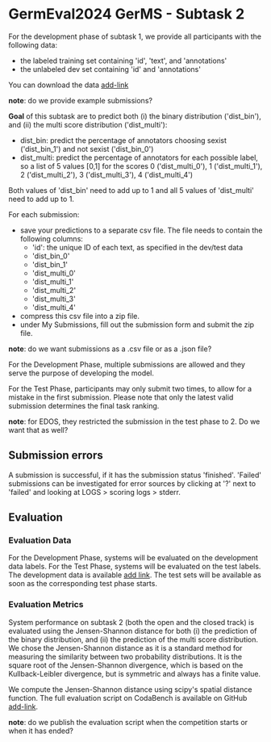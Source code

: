 # GermEval2024 GerMS - Subtask 2

For the development phase of subtask 1, we provide all participants with the following data:
* the labeled training set containing 'id', 'text', and 'annotations'
* the unlabeled dev set containing 'id' and 'annotations'

You can download the data [add-link](link-tbd)

**note**: do we provide example submissions?

**Goal** of this subtask are to predict both (i) the binary distribution ('dist_bin'), and (ii) the multi score distribution ('dist_multi'):
  * dist_bin: predict the percentage of annotators choosing sexist ('dist_bin_1') and not sexist ('dist_bin_0')
  * dist_multi: predict the percentage of annotators for each possible label, so a list of 5 values [0,1] for the scores 0 ('dist_multi_0'), 1 ('dist_multi_1'), 2 ('dist_multi_2'), 3 ('dist_multi_3'), 4 ('dist_multi_4')

Both values of 'dist_bin' need to add up to 1 and all 5 values of 'dist_multi' need to add up to 1.

For each submission:
* save your predictions to a separate csv file. The file needs to contain the following columns:
  * 'id': the unique ID of each text, as specified in the dev/test data
  * 'dist_bin_0'
  * 'dist_bin_1'
  * 'dist_multi_0'
  * 'dist_multi_1'
  * 'dist_multi_2'
  * 'dist_multi_3'
  * 'dist_multi_4'
* compress this csv file into a zip file.
* under My Submissions, fill out the submission form and submit the zip file.

**note**: do we want submissions as a .csv file or as a .json file?

For the Development Phase, multiple submissions are allowed and they serve the purpose of developing the model.

For the Test Phase, participants may only submit two times, to allow for a mistake in the first submission. Please note that only the latest valid submission determines the final task ranking.

**note**: for EDOS, they restricted the submission in the test phase to 2. Do we want that as well?

## Submission errors

A submission is successful, if it has the submission status 'finished'. 'Failed' submissions can be investigated for error sources by clicking at '?' next to 'failed' and looking at LOGS > scoring logs > stderr. 


## Evaluation

### Evaluation Data

For the Development Phase, systems will be evaluated on the development data labels. For the Test Phase, systems will be evaluated on the test labels. The development data is available [add link](add-link). The test sets will be available as soon as the corresponding test phase starts.

### Evaluation Metrics

System performance on subtask 2 (both the open and the closed track) is evaluated using the Jensen-Shannon distance for both (i) the prediction of the binary distribution, and (ii) the prediction of the multi score distribution. We chose the Jensen-Shannon distance as it is a standard method for measuring
the similarity between two probability distributions. It is the square root of the Jensen-Shannon divergence, which is based on the Kullback-Leibler divergence, but is symmetric and always has a finite value.

We compute the Jensen-Shannon distance using scipy's spatial distance function. The full evaluation script on CodaBench is available on GitHub [add-link](add-link).

**note**: do we publish the evaluation script when the competition starts or when it has ended?
